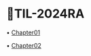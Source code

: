 # 📑TIL-2024RA

• [Chapter01](https://github.com/QHdld/TIL-2024RA/blob/main/Chapter01.md)

• [Chapter02](https://github.com/QHdld/TIL-2024RA/blob/main/Chapter02.md)
